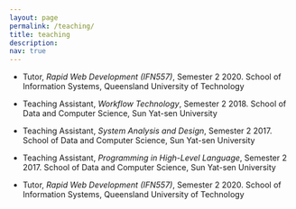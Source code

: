 ```yaml
---
layout: page
permalink: /teaching/
title: teaching
description:
nav: true
---
```


- Tutor, *Rapid Web Development (IFN557)*, Semester 2 2020.
School of Information Systems, Queensland University of Technology

- Teaching Assistant, *Workflow Technology*, Semester 2 2018. 
School of Data and Computer Science, Sun Yat-sen University

- Teaching Assistant, *System Analysis and Design*, Semester 2 2017. 
School of Data and Computer Science, Sun Yat-sen University

- Teaching Assistant, *Programming in High-Level Language*, Semester 2 2017. 
School of Data and Computer Science, Sun Yat-sen University

- Tutor, *Rapid Web Development (IFN557)*, Semester 2 2020.
School of Information Systems, Queensland University of Technology
